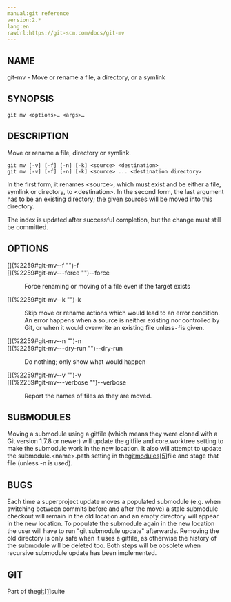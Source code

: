 ```yaml
---
manual:git reference
version:2.*
lang:en
rawUrl:https://git-scm.com/docs/git-mv
---
```



## [](%2259#_name "")NAME<a name="_name"></a>


git-mv - Move or rename a file, a directory, or a symlink





## [](%2259#_synopsis "")SYNOPSIS<a name="_synopsis"></a>

```
git mv <options>…​ <args>…​
```




## [](%2259#_description "")DESCRIPTION<a name="_description"></a>


Move or rename a file, directory or symlink.



```
git mv [-v] [-f] [-n] [-k] <source> <destination>
git mv [-v] [-f] [-n] [-k] <source> ... <destination directory>
```




In the first form, it renames &lt;source&gt;, which must exist and be either a file, symlink or directory, to &lt;destination&gt;. In the second form, the last argument has to be an existing directory; the given sources will be moved into this directory.




The index is updated after successful completion, but the change must still be committed.





## [](%2259#_options "")OPTIONS<a name="_options"></a>
<dl><dt id='git-mv--f'>[](%2259#git-mv--f "")-f</dt><dt id='git-mv---force'>[](%2259#git-mv---force "")--force</dt><dd>

Force renaming or moving of a file even if the target exists

</dd><dt id='git-mv--k'>[](%2259#git-mv--k "")-k</dt><dd>

Skip move or rename actions which would lead to an error condition. An error happens when a source is neither existing nor controlled by Git, or when it would overwrite an existing file unless`-f`is given.

</dd><dt id='git-mv--n'>[](%2259#git-mv--n "")-n</dt><dt id='git-mv---dry-run'>[](%2259#git-mv---dry-run "")--dry-run</dt><dd>

Do nothing; only show what would happen

</dd><dt id='git-mv--v'>[](%2259#git-mv--v "")-v</dt><dt id='git-mv---verbose'>[](%2259#git-mv---verbose "")--verbose</dt><dd>

Report the names of files as they are moved.

</dd></dl>



## [](%2259#_submodules "")SUBMODULES<a name="_submodules"></a>


Moving a submodule using a gitfile (which means they were cloned with a Git version 1.7.8 or newer) will update the gitfile and core.worktree setting to make the submodule work in the new location. It also will attempt to update the submodule.&lt;name&gt;.path setting in the[gitmodules[5]](%2287  "")file and stage that file (unless -n is used).





## [](%2259#_bugs "")BUGS<a name="_bugs"></a>


Each time a superproject update moves a populated submodule (e.g. when switching between commits before and after the move) a stale submodule checkout will remain in the old location and an empty directory will appear in the new location. To populate the submodule again in the new location the user will have to run &quot;git submodule update&quot; afterwards. Removing the old directory is only safe when it uses a gitfile, as otherwise the history of the submodule will be deleted too. Both steps will be obsolete when recursive submodule update has been implemented.





## [](%2259#_git "")GIT<a name="_git"></a>


Part of the[git[1]](%2248  "")suite





